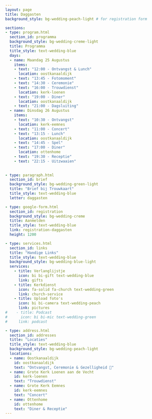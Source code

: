 ```yaml
---
layout: page
title: Daggasten
background_style: bg-wedding-peach-light # for registration form

sections:
- type: program.html
  section_id: programma
  background_style: bg-wedding-creme-light
  title: Programma
  title_style: text-wedding-blue
  days:
  - name: Maandag 25 Augustus
    items: 
    - text: "12:00 - Ontvangst & Lunch"
      location: oostkanaaldijk
    - text: "13:45 - Fotomoment"
    - text: "14:30 - Ceremonie"
    - text: "16:00 - Trouwdienst"
      location: kerk-loenen
    - text: "19:00 - Diner"
      location: oostkanaaldijk
    - text: "21:00 - Dagsluiting"
  - name: Dinsdag 26 Augustus
    items: 
    - text: "10:30 - Ontvangst"
      location: kerk-eemnes
    - text: "11:00 - Concert"
    - text: "13:15 - Lunch"
      location: oostkanaaldijk
    - text: "14:45 - Spel"
    - text: "17:00 - Diner"
      location: ottenhome
    - text: "19:30 - Receptie"
    - text: "22:15 - Uitzwaaien"
  
  
- type: paragraph.html
  section_id: brief
  background_style: bg-wedding-green-light
  title: "Brief bij Trouwkaart"
  title_style: text-wedding-blue
  letter: daggasten

- type: google-form.html
  section_id: registration
  background_style: bg-wedding-creme
  title: Aanmelden
  title_style: text-wedding-blue
  link: registration-daggasten
  height: 1200

- type: services.html
  section_id: links
  title: "Handige Links"
  title_style: text-wedding-blue
  background_style: bg-wedding-blue-light
  services:
    - title: Verlanglijstje
      icon: bi bi-gift text-wedding-blue
      link: gifts 
    - title: Kerkdienst
      icon: fa-solid fa-church text-wedding-green
      link: church-service 
    - title: Upload foto's
      icon: bi bi-camera text-wedding-peach
      link: pictures 
#    - title: Podcast
#      icon: bi bi-mic text-wedding-green
#     link: podcast

- type: address.html
  section_id: addresses
  title: "Locaties"
  title_style: text-wedding-blue
  background_style: bg-wedding-peach-light
  locations:
  - name: Oostkanaaldijk
    id: oostkanaaldijk
    text: "Ontvangst, Ceremonie & Gezelligheid 🎉"
  - name: Grote Kerk Loenen aan de Vecht
    id: kerk-loenen
    text: "Trouwdienst"
  - name: Grote Kerk Eemnes
    id: kerk-eemnes
    text: "Concert"
  - name: Ottenhome
    id: ottenhome
    text: "Diner & Receptie"
---
```


<!-- Background managed at page level -->

